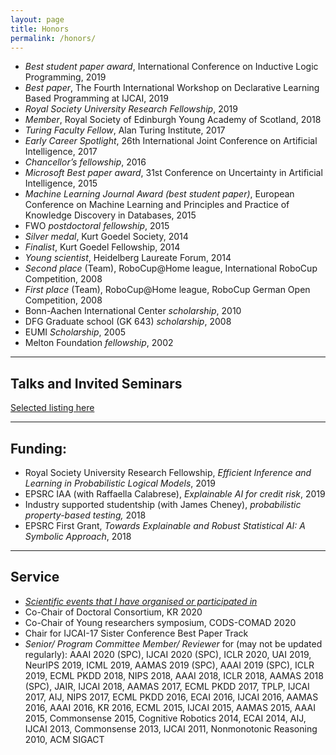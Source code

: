 ```yaml
---
layout: page
title: Honors
permalink: /honors/
---
```


*   _Best student paper award_, International Conference on Inductive Logic Programming, 2019
*   _Best paper_, The Fourth International Workshop on Declarative Learning Based Programming at IJCAI, 2019
*   _Royal Society University Research Fellowship_, 2019
*   _Member_, Royal Society of Edinburgh Young Academy of Scotland, 2018
*   _Turing Faculty Fellow_, Alan Turing Institute, 2017
*   _Early Career Spotlight_, 26th International Joint Conference on Artificial Intelligence, 2017
*   _Chancellor’s fellowship_, 2016
*   _Microsoft Best paper award_, 31st Conference on Uncertainty in Artificial Intelligence, 2015
*   _Machine Learning Journal Award (best student paper)_, European Conference on Machine Learning and Principles and Practice of Knowledge Discovery in Databases, 2015
*   FWO _postdoctoral fellowship_, 2015
*   _Silver medal_, Kurt Goedel Society, 2014
*   _Finalist_, Kurt Goedel Fellowship, 2014
*   _Young scientist_, Heidelberg Laureate Forum, 2014
*   _Second place_ (Team), RoboCup@Home league, International RoboCup Competition, 2008
*   _First place_ (Team), RoboCup@Home league, RoboCup German Open Competition, 2008
*   Bonn-Aachen International Center _scholarship_, 2010
*   DFG Graduate school (GK 643) _scholarship_, 2008
*   EUMI _Scholarship_, 2005
*   Melton Foundation _fellowship_, 2002

* * *

Talks and Invited Seminars
--------------------------

[Selected listing here](/news/)

* * *

Funding:
--------

*   Royal Society University Research Fellowship, _Efficient Inference and Learning in Probabilistic Logical Models_, 2019
*   EPSRC IAA (with Raffaella Calabrese), _Explainable AI for credit risk_, 2019
*   Industry supported studentship (with James Cheney), _probabilistic property-based testing,_ 2018
*   EPSRC First Grant, _Towards Explainable and Robust Statistical AI: A Symbolic Approach_, 2018

* * *

Service
-------

*   _[Scientific events that I have organised or participated in](/news/)_
*   Co-Chair of Doctoral Consortium, KR 2020
*   Co-Chair of Young researchers symposium, CODS-COMAD 2020
*   Chair for IJCAI-17 Sister Conference Best Paper Track
*   _Senior/ Program Committee Member/ Reviewer_ for (may not be updated regularly): AAAI 2020 (SPC), IJCAI 2020 (SPC), ICLR 2020, UAI 2019, NeurIPS 2019, ICML 2019, AAMAS 2019 (SPC), AAAI 2019 (SPC), ICLR 2019, ECML PKDD 2018, NIPS 2018, AAAI 2018, ICLR 2018, AAMAS 2018 (SPC), JAIR, IJCAI 2018, AAMAS 2017, ECML PKDD 2017, TPLP, IJCAI 2017, AIJ, NIPS 2017, ECML PKDD 2016, ECAI 2016, IJCAI 2016, AAMAS 2016, AAAI 2016, KR 2016, ECML 2015, IJCAI 2015, AAMAS 2015, AAAI 2015, Commonsense 2015, Cognitive Robotics 2014, ECAI 2014, AIJ, IJCAI 2013, Commonsense 2013, IJCAI 2011, Nonmonotonic Reasoning 2010, ACM SIGACT
